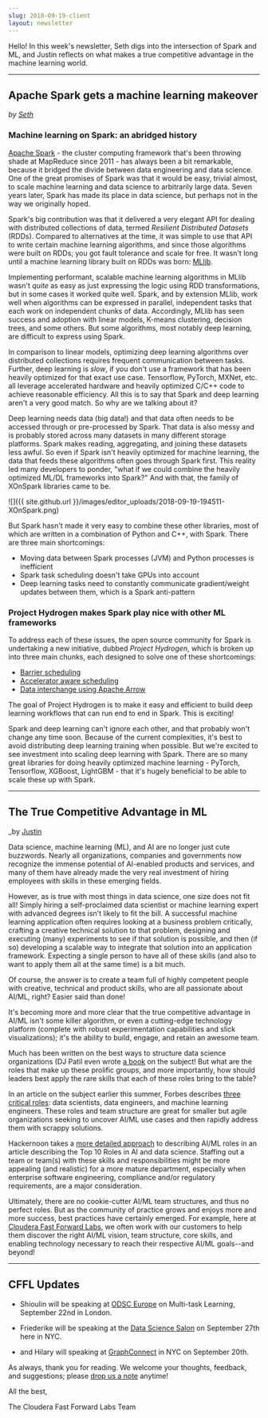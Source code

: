 ```yaml
---
slug: 2018-09-19-client
layout: newsletter
---
```


Hello!  In this week's newsletter, Seth digs into the intersection of Spark and ML, and Justin reflects on what makes a true competitive advantage in the machine learning world.

---

## Apache Spark gets a machine learning makeover
_by [Seth](https://twitter.com/shendrickson16)_

### Machine learning on Spark: an abridged history

[Apache Spark](https://spark.apache.org/) - the cluster computing framework 
that's been throwing shade at MapReduce since 2011 - has always been a bit 
remarkable, because it bridged the divide between data engineering and data 
science. One of the great promises of Spark was that it would be easy, 
trivial almost, to scale machine learning and data science to arbitrarily 
large data. Seven years later, Spark has made its place in data science, but 
perhaps not in the way we originally hoped.

Spark's big contribution was that it delivered a very elegant API for dealing 
with distributed collections of data, termed _Resilient Distributed Datasets_ 
(RDDs). Compared to alternatives at the time, it was simple to use that API 
to write certain machine learning algorithms, and since those algorithms were 
built on RDDs; you got fault tolerance and scale for free. It wasn't long 
until a machine learning library built on RDDs was born: [MLlib](https://spark.apache.org/docs/latest/ml-guide.html). 

Implementing performant, scalable machine learning algorithms in MLlib wasn't 
*quite* as easy as just expressing the logic using RDD transformations, but in 
some cases it worked quite well. Spark, and by extension MLlib, work well 
when algorithms can be expressed in parallel, independent tasks that each 
work on independent chunks of data. Accordingly, MLlib has seen success and 
adoption with linear models, K-means clustering, decision trees, and some 
others. But some algorithms, most notably deep learning, are difficult to 
express using Spark. 

In comparison to linear models, optimizing deep learning algorithms over 
distributed collections requires frequent communication between tasks. 
Further, deep learning is _slow_, if you don't use a framework that has been 
heavily optimized for that exact use case. Tensorflow, PyTorch, MXNet, etc. 
all leverage accelerated hardware and heavily optimized C/C++ code to achieve 
reasonable efficiency. All this is to say that Spark and deep learning aren't 
a very good match.  So why are we talking about it?

Deep learning needs data (big data!) and that data often needs to be accessed 
through or pre-processed by Spark. That data is also messy and is probably 
stored across many datasets in many different storage platforms. Spark makes 
reading, aggregating, and joining these datasets less awful. So even if Spark 
isn't heavily optimized for machine learning, the data that feeds these 
algorithms often goes through Spark first. This reality led many developers 
to ponder, "what if we could combine the heavily optimized ML/DL frameworks 
into Spark?" And with that, the family of XOnSpark libraries came to be.

![]({{ site.github.url }}/images/editor_uploads/2018-09-19-194511-XOnSpark.png)

But Spark hasn't made it very easy to combine these other libraries, most of 
which are written in a combination of Python and C++, with Spark. There are
three main shortcomings:

* Moving data between Spark processes (JVM) and Python processes is inefficient
* Spark task scheduling doesn't take GPUs into account
* Deep learning tasks need to constantly communicate gradient/weight updates between them, which is a Spark anti-pattern

### Project Hydrogen makes Spark play nice with other ML frameworks

To address each of these issues, the open source community for Spark is 
undertaking a new initiative, dubbed _Project Hydrogen_, which is 
broken up into three main chunks, each designed to solve one of these 
shortcomings:

* [Barrier scheduling](https://issues.apache.org/jira/browse/SPARK-24374)
* [Accelerator aware scheduling](https://issues.apache.org/jira/browse/SPARK-24615)
* [Data interchange using Apache Arrow](https://issues.apache.org/jira/browse/SPARK-24579)

The goal of Project Hydrogen is to make it easy and efficient to build deep learning workflows that can run end to end in Spark. This is exciting!

Spark and deep learning can't ignore each other, and that probably won't 
change any time soon. Because of the current complexities, it's best to avoid 
distributing deep learning training when possible. But we're excited to 
see investment into scaling deep learning with Spark. There are so many great 
libraries for doing heavily optimized machine learning - PyTorch, Tensorflow, 
XGBoost, LightGBM - that it's hugely beneficial to be able to scale these 
up with Spark.

---

## The True Competitive Advantage in ML 
_by [Justin](https://twitter.com/JustinJDN)

Data science, machine learning (ML), and AI are no longer just cute buzzwords.  Nearly all organizations, companies and governments now recognize the immense potential of AI-enabled products and services, and many of them have already made the very real investment of hiring employees with skills in these emerging fields.  

However, as is true with most things in data science, one size does not fit all!  Simply hiring a self-proclaimed data scientist or machine learning expert with advanced degrees isn't likely to fit the bill.  A successful machine learning application often requires looking at a business problem critically, crafting a creative technical solution to that problem, designing and executing (many) experiments to see if that solution is possible, and then (if so) developing a scalable way to integrate that solution into an application framework.  Expecting a single person to have all of these skills (and also to want to apply them all at the same time) is a bit much.  

Of course, the answer is to create a team full of highly competent people with creative, technical and product skills, who are all passionate about AI/ML, right?  Easier said than done!

It's becoming more and more clear that the true competitive advantage in AI/ML isn't some killer algorithm, or even a cutting-edge technology platform (complete with robust experimentation capabilities and slick visualizations); it's the ability to build, engage, and retain an awesome team.  

Much has been written on the best ways to structure data science organizations (DJ Patil even wrote [a book](https://g.co/kgs/W4irpa) on the subject!  But what are the roles that make up these prolific groups, and more importantly, how should leaders best apply the rare skills that each of these roles bring to the table?

In an article on the subject earlier this summer, Forbes describes [three critical roles](https://www.forbes.com/sites/forbestechcouncil/2018/06/04/getting-data-science-right-how-to-structure-data-science-teams-for-maximum-results/#1ded5fd3140b):  data scientists, data engineers, and machine learning engineers.  These roles and team structure are great for smaller but agile organizations seeking to uncover AI/ML use cases and then rapidly address them with scrappy solutions.

Hackernoon takes a [more detailed approach](https://blog.google/technology/ai/making-ai-work-for-everyone/) to describing AI/ML roles in an article describing the Top 10 Roles in AI and data science.  Staffing out a team or team(s) with these skills and responsibilities might be more appealing (and realistic) for a more mature department, especially when enterprise software engineering, compliance and/or regulatory requirements, are a major consideration.

Ultimately, there are no cookie-cutter AI/ML team structures, and thus no perfect roles.  But as the community of practice grows and enjoys more and more success, best practices have certainly emerged.  For example, here at [Cloudera Fast Forward Labs](https://www.cloudera.com/content/dam/www/marketing/resources/datasheets/cloudera_fast_forward_labs_datasheet.pdf.landing.html), we often work with our customers to help them discover the right AI/ML vision, team structure, core skills, and enabling technology necessary to reach their respective AI/ML goals--and beyond!

---

## CFFL Updates

* Shioulin will be speaking at [ODSC Europe](https://odsc.com/london) on Multi-task Learning, September 22nd in London.

* Friederike will be speaking at the [Data Science Salon](https://www.eventbrite.com/e/data-science-salon-nyc-tickets-40072527007) on September 27th here in NYC.

* and Hilary will speaking at [GraphConnect](https://neo4j.com/blog/hilary-mason-cloudera-stephen-ogrady-redmonk-keynote-graphconnect/) in NYC on September 20th.

As always, thank you for reading. We welcome your thoughts, feedback, and suggestions; please [drop us a note](mailto:cffl@cloudera.com) anytime!

All the best,

The Cloudera Fast Forward Labs Team
